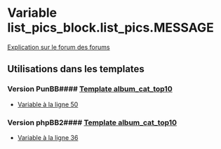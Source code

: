 # Variable list_pics_block.list_pics.MESSAGE
[Explication sur le forum des forums](http://forum.forumactif.com/t294113-listing-des-variables#list_pics_block.list_pics.MESSAGE)
## Utilisations dans les templates
### Version PunBB#### [Template album_cat_top10](punbb/album_cat_top10.md)
* [Variable à la ligne 50](../punbb/album_cat_top10.tpl#L50)
### Version phpBB2#### [Template album_cat_top10](subsilver/album_cat_top10.md)
* [Variable à la ligne 36](../subsilver/album_cat_top10.tpl#L36)